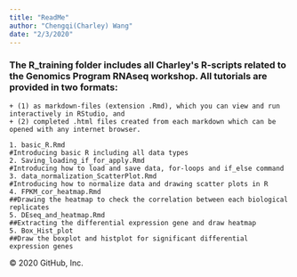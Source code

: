 ```yaml
---
title: "ReadMe"
author: "Chengqi(Charley) Wang"
date: "2/3/2020"
---
```


### The R_training folder includes all Charley's R-scripts related to the Genomics Program RNAseq workshop. All tutorials are provided in two formats: ###

    + (1) as markdown-files (extension .Rmd), which you can view and run interactively in RStudio, and 
    + (2) completed .html files created from each markdown which can be opened with any internet browser.

```
1. basic_R.Rmd                     
#Introducing basic R including all data types
2. Saving_loading_if_for_apply.Rmd 
#Introducing how to load and save data, for-loops and if_else command
3. data_normalization_ScatterPlot.Rmd 
#Introducing how to normalize data and drawing scatter plots in R
4. FPKM_cor_heatmap.Rmd
##Drawing the heatmap to check the correlation between each biological replicates
5. DEseq_and_heatmap.Rmd
##Extracting the differential expression gene and draw heatmap
5. Box_Hist_plot
##Draw the boxplot and histplot for significant differential expression genes
```
© 2020 GitHub, Inc.

